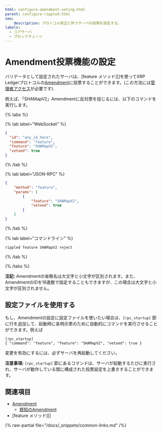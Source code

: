 ```yaml
---
html: configure-amendment-voting.html
parent: configure-rippled.html
seo:
    description: プロトコル修正に伴うサーバの投票を設定する。
labels:
  - コアサーバ
  - ブロックチェーン
---
```

# Amendment投票機能の設定

バリデータとして設定されたサーバは、[feature メソッド][]を使ってXRP Ledgerプロトコルの[Amendment](../../concepts/networks-and-servers/amendments.md)に投票することができます。(この方法には[管理者アクセス](../../tutorials/http-websocket-apis/build-apps/get-started.md#管理者アクセス権限)が必要です).

例えば、「SHAMapV2」Amendmentに反対票を投じるには、以下のコマンドを実行します。

{% tabs %}

{% tab label="WebSocket" %}
```json
{
  "id": "any_id_here",
  "command": "feature",
  "feature": "SHAMapV2",
  "vetoed": true
}
```
{% /tab %}

{% tab label="JSON-RPC" %}
```json
{
    "method": "feature",
    "params": [
        {
            "feature": "SHAMapV2",
            "vetoed": true
        }
    ]
}
```
{% /tab %}

{% tab label="コマンドライン" %}
```sh
rippled feature SHAMapV2 reject
```
{% /tab %}

{% /tabs %}

**注記:** Amendmentの省略名は大文字と小文字が区別されます。また、AmendmentのIDを16進数で指定することもできますが、この場合は大文字と小文字が区別されません。

## 設定ファイルを使用する

もし、Amendmentの設定に設定ファイルを使いたい場合は、`[rpc_startup]` 節に行を追加して、起動時に各明示票のために自動的にコマンドを実行させることができます。例えば

```
[rpc_startup]
{ "command": "feature", "feature": "SHAMapV2", "vetoed": true }
```

変更を有効にするには、必ずサーバを再起動してください。

**注意事項:** `[rpc_startup]` 節にあるコマンドは、サーバが起動するたびに実行され、サーバが動作している間に構成された投票設定を上書きすることができます。

## 関連項目

- [Amendment](../../concepts/networks-and-servers/amendments.md)
    - [既知のAmendment](/resources/known-amendments.md)
- [feature メソッド][]

{% raw-partial file="/docs/_snippets/common-links.md" /%}
